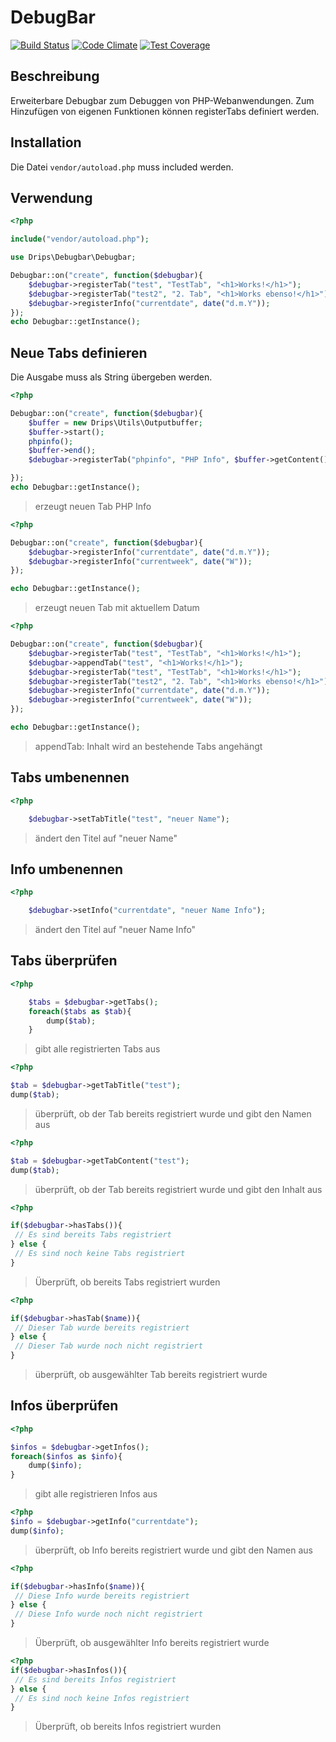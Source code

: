 # DebugBar

[![Build Status](https://travis-ci.org/Prowect/Debugbar.svg)](https://travis-ci.org/Prowect/Debugbar)
[![Code Climate](https://codeclimate.com/github/Prowect/Debugbar/badges/gpa.svg)](https://codeclimate.com/github/Prowect/Debugbar)
[![Test Coverage](https://codeclimate.com/github/Prowect/Debugbar/badges/coverage.svg)](https://codeclimate.com/github/Prowect/Debugbar/coverage)


## Beschreibung

Erweiterbare Debugbar zum Debuggen von PHP-Webanwendungen. Zum Hinzufügen von eigenen Funktionen können registerTabs definiert werden.

## Installation

Die Datei `vendor/autoload.php` muss included werden.


## Verwendung

```php
<?php

include("vendor/autoload.php");

use Drips\Debugbar\Debugbar;

Debugbar::on("create", function($debugbar){
    $debugbar->registerTab("test", "TestTab", "<h1>Works!</h1>");
    $debugbar->registerTab("test2", "2. Tab", "<h1>Works ebenso!</h1>");
    $debugbar->registerInfo("currentdate", date("d.m.Y"));
});
echo Debugbar::getInstance();

```

## Neue Tabs definieren


Die Ausgabe muss als String übergeben werden.


```php
<?php

Debugbar::on("create", function($debugbar){
    $buffer = new Drips\Utils\Outputbuffer;
    $buffer->start();
    phpinfo();
    $buffer->end();
    $debugbar->registerTab("phpinfo", "PHP Info", $buffer->getContent());

});
echo Debugbar::getInstance();

```
> erzeugt neuen Tab PHP Info


```php
<?php

Debugbar::on("create", function($debugbar){
    $debugbar->registerInfo("currentdate", date("d.m.Y"));
    $debugbar->registerInfo("currentweek", date("W"));
});

echo Debugbar::getInstance();
```

> erzeugt neuen Tab mit aktuellem Datum

```php
<?php

Debugbar::on("create", function($debugbar){
    $debugbar->registerTab("test", "TestTab", "<h1>Works!</h1>");
    $debugbar->appendTab("test", "<h1>Works!</h1>");
    $debugbar->registerTab("test", "TestTab", "<h1>Works!</h1>");
    $debugbar->registerTab("test2", "2. Tab", "<h1>Works ebenso!</h1>");
    $debugbar->registerInfo("currentdate", date("d.m.Y"));
    $debugbar->registerInfo("currentweek", date("W"));
});

echo Debugbar::getInstance();
```
> appendTab: Inhalt wird an bestehende Tabs angehängt


## Tabs umbenennen
```php
<?php

    $debugbar->setTabTitle("test", "neuer Name");

```
> ändert den Titel auf "neuer Name"



## Info umbenennen
```php
<?php

    $debugbar->setInfo("currentdate", "neuer Name Info");
```
> ändert den Titel auf "neuer Name Info"


## Tabs überprüfen
```php
<?php

    $tabs = $debugbar->getTabs();
    foreach($tabs as $tab){
        dump($tab);
    }
```
>  gibt alle registrierten Tabs aus



```php
<?php

$tab = $debugbar->getTabTitle("test");
dump($tab);
```
>  überprüft, ob der Tab bereits registriert wurde und gibt den Namen aus


```php
<?php

$tab = $debugbar->getTabContent("test");
dump($tab);

```
>  überprüft, ob der Tab bereits registriert wurde und gibt den Inhalt aus


```php
<?php

if($debugbar->hasTabs()){
 // Es sind bereits Tabs registriert
} else {
 // Es sind noch keine Tabs registriert
}
```
>  Überprüft, ob bereits Tabs registriert wurden

```php
<?php

if($debugbar->hasTab($name)){
 // Dieser Tab wurde bereits registriert
} else {
 // Dieser Tab wurde noch nicht registriert
}
```
>  überprüft, ob ausgewählter Tab bereits registriert wurde






## Infos überprüfen
```php
<?php

$infos = $debugbar->getInfos();
foreach($infos as $info){
    dump($info);
}
```
>  gibt alle registrieren Infos aus


```php
<?php
$info = $debugbar->getInfo("currentdate");
dump($info);
```
>  überprüft, ob Info bereits registriert wurde und gibt den Namen aus



```php
<?php

if($debugbar->hasInfo($name)){
 // Diese Info wurde bereits registriert
} else {
 // Diese Info wurde noch nicht registriert
}
```
>  Überprüft, ob ausgewählter Info bereits registriert wurde


```php
<?php
if($debugbar->hasInfos()){
 // Es sind bereits Infos registriert
} else {
 // Es sind noch keine Infos registriert
}
```
>  Überprüft, ob bereits Infos registriert wurden
